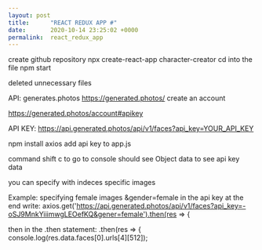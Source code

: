 ```yaml
---
layout: post
title:      "REACT REDUX APP #"
date:       2020-10-14 23:25:02 +0000
permalink:  react_redux_app
---
```


create github repository
npx create-react-app character-creator 
cd into the file 
npm start

deleted unnecessary files

API: generates.photos 
https://generated.photos/
create an account

https://generated.photos/account#apikey

API KEY:
https://api.generated.photos/api/v1/faces?api_key=YOUR_API_KEY


npm install axios 
add api key to app.js 

command shift c to go to console 
should see Object data to see api key data 

you can specify with indeces specific images 

Example: specifying female images 
&gender=female 
in the api key at the end write: 
    axios.get('https://api.generated.photos/api/v1/faces?api_key=-oSJ9MnkYiiimwgLEOefKQ&gener=female').then(res => {

then in the .then statement:
 .then(res => {
      console.log(res.data.faces[0].urls[4][512]);
			
	


